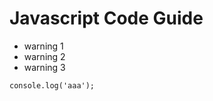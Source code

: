 # Javascript Code Guide

- warning 1
- warning 2
- warning 3

```
console.log('aaa');

```

```

```